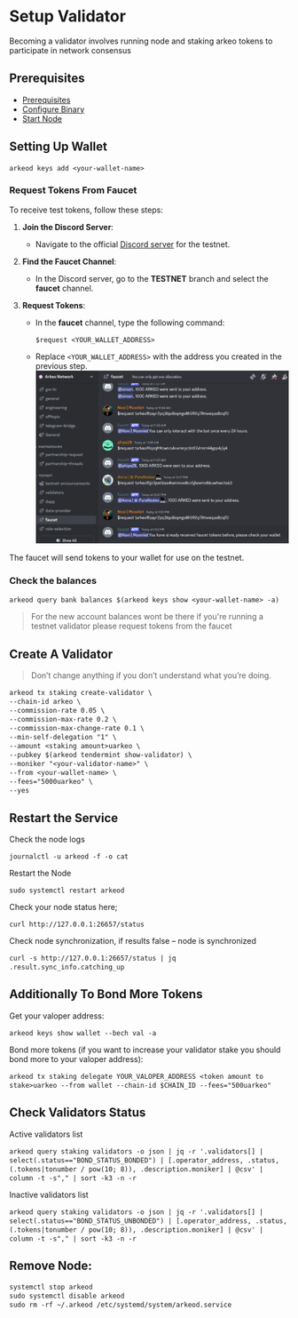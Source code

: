 # Setup Validator
Becoming a validator involves running node and staking arkeo tokens to participate in network consensus 

## Prerequisites

- [Prerequisites](./TESTNET.md#prerequisites) 
- [Configure Binary](./TESTNET.md#arkeo-binary)
- [Start Node](./TESTNET.md#configure-service)


## Setting Up Wallet 
```shell
arkeod keys add <your-wallet-name>
```

### Request Tokens From Faucet
To receive test tokens, follow these steps:

1. **Join the Discord Server**:
   - Navigate to the official [Discord server](https://discord.com/invite/BfEHpm6uFc) for the testnet.

2. **Find the Faucet Channel**:
   - In the Discord server, go to the **TESTNET** branch and select the **faucet** channel.

3. **Request Tokens**:
   - In the **faucet** channel, type the following command:
     ```
     $request <YOUR_WALLET_ADDRESS>
     ```
   - Replace `<YOUR_WALLET_ADDRESS>` with the address you created in the previous step.
     ![Faucet](../docs/img/faucet.png "Faucet")

The faucet will send tokens to your wallet for use on the testnet.


### Check the balances 
```shell
arkeod query bank balances $(arkeod keys show <your-wallet-name> -a)
```
> For the new account balances wont be there if you're running a testnet validator please request tokens from the faucet 

## Create A Validator
> Don’t change anything if you don’t understand what you’re doing.

```shell
arkeod tx staking create-validator \
--chain-id arkeo \
--commission-rate 0.05 \
--commission-max-rate 0.2 \
--commission-max-change-rate 0.1 \
--min-self-delegation "1" \
--amount <staking amount>uarkeo \
--pubkey $(arkeod tendermint show-validator) \
--moniker "<your-validator-name>" \
--from <your-wallet-name> \
--fees="5000uarkeo" \
--yes
```

## Restart the Service
Check the node logs 
```shell
journalctl -u arkeod -f -o cat
```

Restart the Node
```shell
sudo systemctl restart arkeod
```

Check your node status here;
```shell
curl http://127.0.0.1:26657/status
```

Check node synchronization, if results false – node is synchronized

```shell
curl -s http://127.0.0.1:26657/status | jq .result.sync_info.catching_up
```

## Additionally To Bond More Tokens
Get your valoper address:

```shell
arkeod keys show wallet --bech val -a
```

Bond more tokens (if you want to increase your validator stake you should bond more to your valoper address):

```shell
arkeod tx staking delegate YOUR_VALOPER_ADDRESS <token amount to stake>uarkeo --from wallet --chain-id $CHAIN_ID --fees="500uarkeo"
```

## Check Validators Status
Active validators list

```shell
arkeod query staking validators -o json | jq -r '.validators[] | select(.status=="BOND_STATUS_BONDED") | [.operator_address, .status, (.tokens|tonumber / pow(10; 8)), .description.moniker] | @csv' | column -t -s"," | sort -k3 -n -r
```
Inactive validators list

```shell
arkeod query staking validators -o json | jq -r '.validators[] | select(.status=="BOND_STATUS_UNBONDED") | [.operator_address, .status, (.tokens|tonumber / pow(10; 8)), .description.moniker] | @csv' | column -t -s"," | sort -k3 -n -r
```

## Remove Node:
```shell
systemctl stop arkeod
sudo systemctl disable arkeod
sudo rm -rf ~/.arkeod /etc/systemd/system/arkeod.service
```